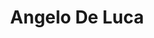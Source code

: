 ---
title: Angelo De Luca

family:
  sort: Other
  given: De Luca

siblings:
  - name: "Lorenzo De Luca"
    type: Brother
  - name: "Matteo De Luca"
    type: Brother
  - name: "Fabrizio De Luca"
    type: Brother

char_data:
  - element_title: "Pronouns"
    element: ""
  - element_title: "Race"
    element: ""
  - element_title: "Age"
    element: ""
  - element_title: "Height"
    element: ""
  - element_title: "Hair"
    element: ""
  - element_title: "Skin"
    element: ""
  - element_title: "Eyes"
    element: ""

excerpt: "One of the four  De Luca brothers."

sidebar:
  nav: main
---
